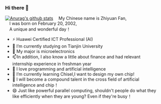 ### Hi there 👋
[![Anurag's github stats](https://github-readme-stats.vercel.app/api?username=Elvisambition)](https://github.com/anuraghazra/github-readme-stats)
&ensp;&ensp;My Chinese name is Zhiyuan Fan,  
&ensp;&ensp;I was born on February 20, 2002,  
&ensp;&ensp;A unique and wonderful day！
- ⚡ Huawei Certified ICT Professional (AI)
- 🔭 I’m currently studying on Tianjin University
- 🌱 My major is microelectronics
- 📫In addition, I also know a little about finance and had relevant internship experience in freshman year
- 👯 I love programming and artificial intelligence
- 🤔 I’m currently learning Chisel,I want to design my own chip!
- 💬 I will become a compound talent in the cross field of artificial intelligence and chip！
- 😄 Just like powerful parallel computing, shouldn't people do what they like efficiently when they are young? Even if they're busy！




<!--
**Elvisambition/Elvisambition** is a ✨ _special_ ✨ repository because its `README.md` (this file) appears on your GitHub profile.

Here are some ideas to get you started:

- 🔭 I’m currently working on ...
- 🌱 I’m currently learning ...
- 👯 I’m looking to collaborate on ...
- 🤔 I’m looking for help with ...
- 💬 Ask me about ...
- 📫 How to reach me: ...
- 😄 Pronouns: ...
- ⚡ Fun fact: ...
-->
